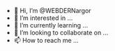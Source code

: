 - 👋 Hi, I’m @WEBDERNargor
- 👀 I’m interested in ...
- 🌱 I’m currently learning ...
- 💞️ I’m looking to collaborate on ...
- 📫 How to reach me ...

<!---
WEBDERNargor/WEBDERNargor is a ✨ special ✨ repository because its `README.md` (this file) appears on your GitHub profile.
You can click the Preview link to take a look at your changes.
--->
